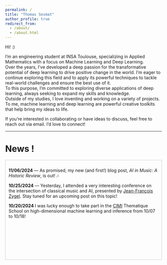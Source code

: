 ```yaml
---
permalink: /
title: "Thomas Sesmat"
author_profile: true
redirect_from: 
  - /about/
  - /about.html
---
```



Hi! :)

I’m an engineering student at INSA Toulouse, specializing in Applied Mathematics with a focus on Machine Learning and Deep Learning.<br>
Over the years, I’ve developed a deep passion for the transformative potential of deep learning to drive positive change in the world. I’m eager to continue exploring this field and to apply its powerful techniques to tackle real-world challenges and ensure the best use of it. <br>
To this purpose, I’m committed to exploring diverse applications of deep learning, always seeking to expand my skills and knowledge. <br>
Outside of my studies, I love inventing and working on a variety of projects. To me, machine learning and deep learning are powerful creative toolkits that help bring my ideas to life.

If you’re interested in collaborating or have ideas to discuss, feel free to reach out via email. I’d love to connect!

------

News ! 
===

<div style="height: 300px; overflow-y: scroll; border: 1px solid #ccc; padding: 10px;"> 

  <p><b>11/06/2024</b> — As promised, my new (and first!) blog post, <i>AI in Music: A Historic Review</i>, is out! 🎶  </p>

  <p><b>10/25/2024</b> — Yesterday, I attended a very interesting conference on the intersection of classical music and AI, presented by <a href="https://fr.wikipedia.org/wiki/Jean-Fran%C3%A7ois_Zygel">Jean-François Zygel</a>. Stay tuned for an upcoming post on this topic!</p>

  <p> <B> 10/20/2024 </B> I was lucky enough to take part in the <a href = "https://www.cimi.univ-toulouse.fr/en/" >CIMI</a> Thematique School on high-dimensional machine learning and inference from 10/07 to 10/18! </p>
    
</div>

